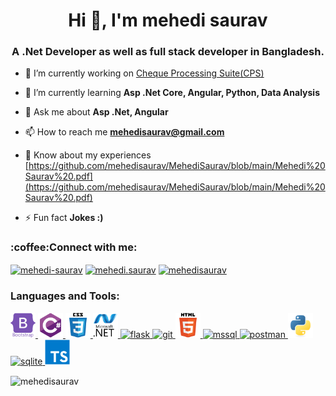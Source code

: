 <h1 align="center">Hi 👋, I'm mehedi saurav</h1>
<h3 align="center">A .Net Developer as well as full stack developer in Bangladesh.</h3>

- 🔭 I’m currently working on [Cheque Processing Suite(CPS)](https://cps.emediadesk.net/)

- 🌱 I’m currently learning **Asp .Net Core, Angular, Python, Data Analysis**

- 💬 Ask me about **Asp .Net, Angular**

- 📫 How to reach me **mehedisaurav@gmail.com**

- 📄 Know about my experiences [https://github.com/mehedisaurav/MehediSaurav/blob/main/Mehedi%20Saurav%20.pdf](https://github.com/mehedisaurav/MehediSaurav/blob/main/Mehedi%20Saurav%20.pdf)

- ⚡ Fun fact **Jokes :)**

<h3 align="left">:coffee:Connect with me:</h3>
<p align="left">
<a href="https://linkedin.com/in/mehedi-saurav" target="blank"><img align="center" src="https://cdn.jsdelivr.net/npm/simple-icons@3.0.1/icons/linkedin.svg" alt="mehedi-saurav" height="30" width="40" /></a>
<a href="https://fb.com/mehedi.saurav" target="blank"><img align="center" src="https://cdn.jsdelivr.net/npm/simple-icons@3.0.1/icons/facebook.svg" alt="mehedi.saurav" height="30" width="40" /></a>
<a href="https://www.hackerrank.com/mehedisaurav" target="blank"><img align="center" src="https://cdn.jsdelivr.net/npm/simple-icons@3.0.1/icons/hackerrank.svg" alt="mehedisaurav" height="30" width="40" /></a>
</p>

<h3 align="left">Languages and Tools:</h3>
<p align="left"> <a href="https://getbootstrap.com" target="_blank"> <img src="https://raw.githubusercontent.com/devicons/devicon/master/icons/bootstrap/bootstrap-plain-wordmark.svg" alt="bootstrap" width="40" height="40"/> </a> <a href="https://www.w3schools.com/cs/" target="_blank"> <img src="https://raw.githubusercontent.com/devicons/devicon/master/icons/csharp/csharp-original.svg" alt="csharp" width="40" height="40"/> </a> <a href="https://www.w3schools.com/css/" target="_blank"> <img src="https://raw.githubusercontent.com/devicons/devicon/master/icons/css3/css3-original-wordmark.svg" alt="css3" width="40" height="40"/> </a> <a href="https://dotnet.microsoft.com/" target="_blank"> <img src="https://raw.githubusercontent.com/devicons/devicon/master/icons/dot-net/dot-net-original-wordmark.svg" alt="dotnet" width="40" height="40"/> </a> <a href="https://flask.palletsprojects.com/" target="_blank"> <img src="https://www.vectorlogo.zone/logos/pocoo_flask/pocoo_flask-icon.svg" alt="flask" width="40" height="40"/> </a> <a href="https://git-scm.com/" target="_blank"> <img src="https://www.vectorlogo.zone/logos/git-scm/git-scm-icon.svg" alt="git" width="40" height="40"/> </a> <a href="https://www.w3.org/html/" target="_blank"> <img src="https://raw.githubusercontent.com/devicons/devicon/master/icons/html5/html5-original-wordmark.svg" alt="html5" width="40" height="40"/> </a> <a href="https://www.microsoft.com/en-us/sql-server" target="_blank"> <img src="https://cdn.worldvectorlogo.com/logos/microsoft-sql-server.svg" alt="mssql" width="40" height="40"/> </a> <a href="https://postman.com" target="_blank"> <img src="https://www.vectorlogo.zone/logos/getpostman/getpostman-icon.svg" alt="postman" width="40" height="40"/> </a> <a href="https://www.python.org" target="_blank"> <img src="https://raw.githubusercontent.com/devicons/devicon/master/icons/python/python-original.svg" alt="python" width="40" height="40"/> </a> <a href="https://www.sqlite.org/" target="_blank"> <img src="https://www.vectorlogo.zone/logos/sqlite/sqlite-icon.svg" alt="sqlite" width="40" height="40"/> </a> <a href="https://www.typescriptlang.org/" target="_blank"> <img src="https://raw.githubusercontent.com/devicons/devicon/master/icons/typescript/typescript-original.svg" alt="typescript" width="40" height="40"/> </a> </p>

<p><img align="center" src="https://github-readme-stats.vercel.app/api/top-langs?username=mehedisaurav&show_icons=true&locale=en&layout=compact" alt="mehedisaurav" /></p>

